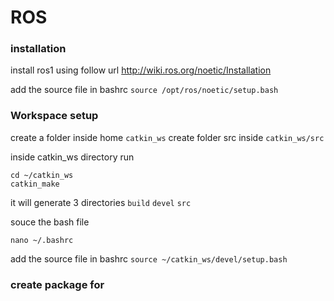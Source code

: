 # ROS

### installation
install ros1 using follow url
http://wiki.ros.org/noetic/Installation

add the source file in bashrc
``
source /opt/ros/noetic/setup.bash
``

### Workspace setup
create a folder inside home
``catkin_ws``
create folder src inside ``catkin_ws/src``

inside catkin_ws directory run 
```
cd ~/catkin_ws
catkin_make
```
 it will generate 3 directories ``build``  ``devel``  ``src``
 
 souce the bash file
 ```
 nano ~/.bashrc
 ```
 
 add the source file in bashrc 
``source ~/catkin_ws/devel/setup.bash``

### create package for 
 
